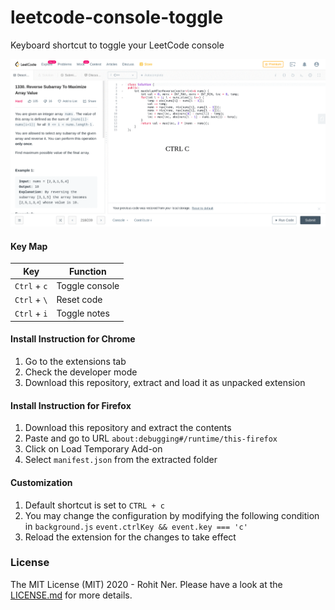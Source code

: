 # leetcode-console-toggle
Keyboard shortcut to toggle your LeetCode console

![lct.gif](images/lct.gif)

#### Key Map
| Key          | Function       |
| ------------ | -------------- |
| `Ctrl` + `c` | Toggle console |
| `Ctrl` + `\` | Reset code     |
| `Ctrl` + `i` | Toggle notes   |

#### Install Instruction for Chrome
1. Go to the extensions tab
2. Check the developer mode
3. Download this repository, extract and load it as unpacked extension

#### Install Instruction for Firefox
1. Download this repository and extract the contents
2. Paste and go to URL `about:debugging#/runtime/this-firefox`
3. Click on Load Temporary Add-on
4. Select `manifest.json` from the extracted folder

#### Customization
1. Default shortcut is set to `CTRL + c`
2. You may change the configuration by modifying the following condition in `background.js`
   `event.ctrlKey && event.key === 'c'`
3. Reload the extension for the changes to take effect

### License
The MIT License (MIT) 2020 - Rohit Ner. Please have a look at the [LICENSE.md](LICENSE.md) for more details.